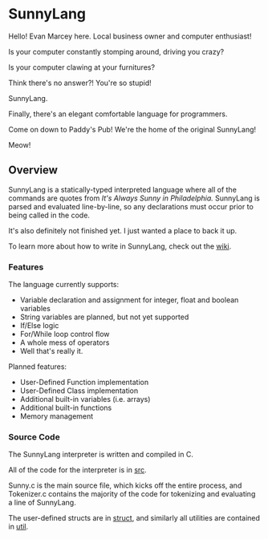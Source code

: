 # SunnyLang

Hello! Evan Marcey here. Local business owner and computer enthusiast!

Is your computer constantly stomping around, driving you crazy?

Is your computer clawing at your furnitures?

Think there's no answer?! You're so stupid!

SunnyLang.

Finally, there's an elegant comfortable language for programmers.

Come on down to Paddy's Pub! We're the home of the original SunnyLang!

Meow!

## Overview

SunnyLang is a statically-typed interpreted language where all of the commands are quotes from _It's Always Sunny in Philadelphia._ SunnyLang is parsed and evaluated line-by-line, so any declarations must occur prior to being called in the code.

It's also definitely not finished yet. I just wanted a place to back it up.

To learn more about how to write in SunnyLang, check out the [wiki](https://github.com/evanmarcey/SunnyLang/wiki/SunnyLang).

### Features
The language currently supports:
 - Variable declaration and assignment for integer, float and boolean variables
  - String variables are planned, but not yet supported
 - If/Else logic
 - For/While loop control flow
 - A whole mess of operators
 - Well that's really it.
 
Planned features:
  - User-Defined Function implementation
  - User-Defined Class implementation
  - Additional built-in variables (i.e. arrays)
  - Additional built-in functions
  - Memory management
  
### Source Code

The SunnyLang interpreter is written and compiled in C.

All of the code for the interpreter is in [src](https://github.com/evanmarcey/SunnyLang/tree/master/src).

Sunny.c is the main source file, which kicks off the entire process, and Tokenizer.c contains the majority of the code for tokenizing and evaluating a line of SunnyLang.

The user-defined structs are in [struct](https://github.com/evanmarcey/SunnyLang/tree/master/src/struct), and similarly all utilities are contained in [util](https://github.com/evanmarcey/SunnyLang/tree/master/src/utils).


